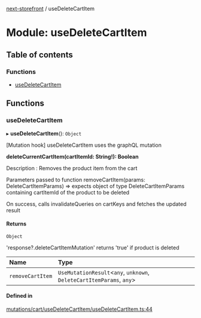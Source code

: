 [next-storefront](../README.md) / useDeleteCartItem

# Module: useDeleteCartItem

## Table of contents

### Functions

- [useDeleteCartItem](useDeleteCartItem.md#usedeletecartitem)

## Functions

### useDeleteCartItem

▸ **useDeleteCartItem**(): `Object`

[Mutation hook] useDeleteCartItem uses the graphQL mutation

<b>deleteCurrentCartItem(cartItemId: String!): Boolean</b>

Description : Removes the product item from the cart

Parameters passed to function removeCartItem(params: DeleteCartItemParams) => expects object of type DeleteCartItemParams containing cartItemId of the product to be deleted

On success, calls invalidateQueries on cartKeys and fetches the updated result

#### Returns

`Object`

'response?.deleteCartItemMutation' returns 'true' if product is deleted

| Name | Type |
| :------ | :------ |
| `removeCartItem` | `UseMutationResult`<`any`, `unknown`, `DeleteCartItemParams`, `any`\> |

#### Defined in

[mutations/cart/useDeleteCartItem/useDeleteCartItem.ts:44](https://github.com/KiboSoftware/nextjs-storefront/blob/474c22ea/hooks/mutations/cart/useDeleteCartItem/useDeleteCartItem.ts#L44)
